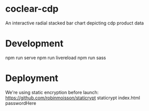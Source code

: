 # coclear-cdp
An interactive radial stacked bar chart depicting cdp product data

# Development
npm run serve
npm run livereload
npm run sass

# Deployment
We're using static encryption before launch: https://github.com/robinmoisson/staticrypt
staticrypt index.html passwordHere